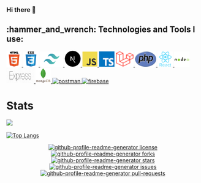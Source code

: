 ### Hi there 👋

<!-- # Visitors ![visitors](https://visitor-badge.glitch.me/badge?page_id=${ActuallySam}.${63175337}) -->

<!-- **Social Media:**

[![Drupal](icons/drupal.png)](https://www.drupal.org/u/hussainweb)
[![GitHub](icons/github.png)](https://github.com/hussainweb)
[![GitLab](icons/gitlab.png)](https://gitlab.com/hussainweb)
[![YouTube](icons/youtube.png)](https://youtube.com/user/hussainweb)
[![Twitter](icons/twitter.png)](https://twitter.com/hussainweb)
[![LinkedIn](icons/linkedin.png)](https://www.linkedin.com/in/hussainweb/)
[![Instagram](icons/instagram.png)](https://www.instagram.com/hussain.web/)

 -->
 
<!--  **Learning:**

<a href="https://golang.org/" title="Golang"><img src="icons/golang.png" /></a>
<a href="https://www.rust-lang.org/" title="Rust"><img src="icons/rust.png" /></a>
<a href="https://dart.dev/" title="Dart"><img src="icons/dartlang.png" /></a>
<a href="https://flutter.dev/" title="Flutter"><img src="icons/flutter.png" /></a>

**Previously worked with:**

<a href="https://dotnet.microsoft.com/" title="dotNet"><img src="icons/dotnet.png" /></a>
<a href="http://csharp.net/" title="C#"><img src="icons/csharp.png" /></a>
<a href="https://docs.microsoft.com/en-us/dotnet/visual-basic/" title="Visual Basic"><img src="icons/vbnet.png" /></a>
<a href="https://angular.io/" title="Angular"><img src="icons/angular.png" /></a>
<a href="https://reactjs.org/" title="React"><img src="icons/react.png" /></a>
<a href="https://laravel.com/" title="Laravel"><img src="icons/laravel.png" /></a>
<a href="https://wordpress.org/" title="WordPress"><img src="icons/wordpress.png" /></a>
<a href="https://www.vagrantup.com/" title="Vagrant"><img src="icons/vagrant.png" /></a>

**Currently focused on building:**

- [axl-template](https://github.com/axelerant/axl-template)
- [db-docker](https://github.com/axelerant/db-docker)
- [drupalqa](https://github.com/hussainweb/drupalqa) -->


<h2 align="left">:hammer_and_wrench: Technologies and Tools I use:</h2>
<p align="left">
    <a href="https://www.w3.org/html/" target="_blank"> <img src="https://raw.githubusercontent.com/devicons/devicon/master/icons/html5/html5-original-wordmark.svg" alt="html5" width="40" height="40"/> </a>
    <a href="https://www.w3schools.com/css/" target="_blank"> <img src="https://raw.githubusercontent.com/devicons/devicon/master/icons/css3/css3-original-wordmark.svg" alt="css3" width="40" height="40"/> </a>
    <a href="https://tailwindcss.com/" target="_blank"> <img src="icons/tailwind.png" alt="tailwind" width="60" height="40"/> </a>
    <a href="https://nextjs.org/" target="_blank"> <img src="icons/nextjs.png" alt="nextjs" width="42" height="42"/> </a>
    <a href="https://developer.mozilla.org/en-US/docs/Web/JavaScript" target="_blank"> <img src="https://raw.githubusercontent.com/devicons/devicon/master/icons/javascript/javascript-original.svg" alt="javascript" width="40" height="40"/> </a>
    <a href="https://www.typescriptlang.org/" title="TypeScript"><img src="icons/typescript.png" alt="typescript" width="40" height="40" /></a>
    <a href="https://laravel.com/" target="_blank"> <img src="icons/laravel.png" alt="laravel" width="46" height="40"/> </a>
    <a href="https://www.php.net/" target="_blank"> <img src="icons/php.png" alt="php" width="55" height="40"/> </a>
    <a href="https://reactjs.org/" target="_blank"> <img src="https://raw.githubusercontent.com/devicons/devicon/master/icons/react/react-original-wordmark.svg" alt="react" width="40" height="40"/> </a>
      <a href="https://nodejs.org" target="_blank"> <img src="https://raw.githubusercontent.com/devicons/devicon/master/icons/nodejs/nodejs-original-wordmark.svg" alt="nodejs" width="40" height="40"/> </a>
    <a href="https://expressjs.com" target="_blank"> <img src="icons/express.png" alt="express" width="72" height="40" style="background-color:#ffffff"/> </a>
    <a href="https://www.mongodb.com/" target="_blank"> <img src="https://raw.githubusercontent.com/devicons/devicon/master/icons/mongodb/mongodb-original-wordmark.svg" alt="mongodb" width="40" height="40"/> </a>
    <a href="https://www.postman.com/" target="_blank"> <img src="https://www.vectorlogo.zone/logos/getpostman/getpostman-icon.svg" alt="postman" width="40" height="40"/> </a>
    <a href="https://firebase.google.com/" target="_blank"> <img src="https://www.vectorlogo.zone/logos/firebase/firebase-icon.svg" alt="firebase" width="40" height="40"/> </a>
    </p>


# Stats

<p> <img height="180em" src="https://github-readme-stats.vercel.app/api?username=ActuallySam&show_icons=true&hide_border=true&&count_private=true&include_all_commits=true&theme=radical" /> </p>

[![Top Langs](https://github-readme-stats.vercel.app/api/top-langs/?username=ActuallySam&langs_count=8&layout=compact)](https://github.com/ActuallySam/github-readme-stats)

<p align="center">
 <a href="https://github.com/ActuallySam/github-profile-readme-generator/blob/master/LICENSE" target="blank">
   <img src="https://img.shields.io/github/license/ActuallySam/github-profile-readme-generator?style=flat-square" alt="github-profile-readme-generator license" />
 </a>
 <a href="https://github.com/ActuallySam/github-profile-readme-generator/fork" target="blank">
   <img src="https://img.shields.io/github/forks/rahuldkjain/github-profile-readme-generator?style=flat-square" alt="github-profile-readme-generator forks"/>
 </a>
 <a href="https://github.com/ActuallySam/github-profile-readme-generator/stargazers" target="blank">
   <img src="https://img.shields.io/github/stars/rahuldkjain/github-profile-readme-generator?style=flat-square" alt="github-profile-readme-generator stars"/>
 </a>
 <a href="https://github.com/ActuallySam/github-profile-readme-generator/issues" target="blank">
   <img src="https://img.shields.io/github/issues/rahuldkjain/github-profile-readme-generator?style=flat-square" alt="github-profile-readme-generator issues"/>
 </a>
 <a href="https://github.com/ActuallySam/github-profile-readme-generator/pulls" target="blank">
   <img src="https://img.shields.io/github/issues-pr/rahuldkjain/github-profile-readme-generator?style=flat-square" alt="github-profile-readme-generator pull-requests"/>
 </a>
</p>



<!--
**ActuallySam/ActuallySam** is a ✨ _special_ ✨ repository because its `README.md` (this file) appears on your GitHub profile.

Here are some ideas to get you started:

- 🔭 I’m currently working on ...
- 🌱 I’m currently learning ...
- 👯 I’m looking to collaborate on ...
- 🤔 I’m looking for help with ...
- 💬 Ask me about ...
- 📫 How to reach me: ...
- 😄 Pronouns: ...
- ⚡ Fun fact: ...
-->
